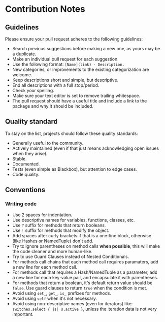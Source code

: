# Contribution Notes

## Guidelines
Please ensure your pull request adheres to the following guidelines:
  - Search previous suggestions before making a new one, as yours may be a duplicate.
  - Make an individual pull request for each suggestion.
  - Use the following format: `[Name](link) - Description.`
  - New categories, or improvements to the existing categorization are welcome.
  - Keep descriptions short and simple, but descriptive.
  - End all descriptions with a full stop/period.
  - Check your spelling.
  - Make sure your text editor is set to remove trailing whitespace.
  - The pull request should have a useful title and include a link to the package and why it should be included.

## Quality standard
To stay on the list, projects should follow these quality standards:
  - Generally useful to the community.
  - Actively maintained (even if that just means acknowledging open issues when they arise).
  - Stable.
  - Documented.
  - Tests (even simple as Blackbox), but attention to edge cases.
  - Code quality.

## Conventions
### Writing code
- Use 2 spaces for indentation.
- Use descriptive names for variables, functions, classes, etc.
- Use `?` suffix for methods that return booleans.
- Use `!` suffix for methods that modify the object.
- Add spaces after curly brackets if that is a one-line block, otherwise (like Hashes or NamedTuple) don't add.
- Try to ignore parentheses on method calls **when possible**, this will make the code cleaner and more human-like.
- Try to use Guard Clauses instead of Nested Conditionals.
- For methods call chains that each method call requires paramaters, add a new line for each method call.
- For methods call that requires a Hash/NamedTuple as a parameter, add a new line for each key-value pair, and encapsulate it with parentheses.
- For methods that return a boolean, it's default return value should be `false`. Use guard clauses to return `true` when the condition is met.
- Avoid using `set_`, `get_`, `is_` prefixes for methods.
- Avoid using `self` when it's not necessary.
- Avoid using non-descriptive names (even for iterators) like: `switches.select { |s| s.active }`, unless the iteration data is not very important.